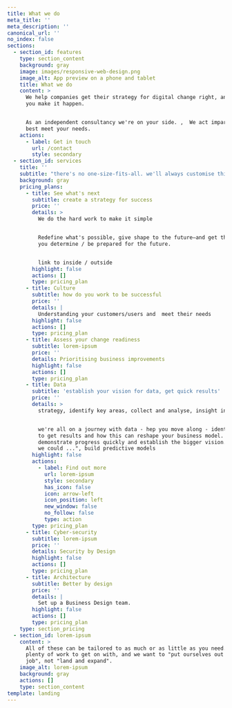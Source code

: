 ```yaml
---
title: What we do
meta_title: ''
meta_description: ''
canonical_url: ''
no_index: false
sections:
  - section_id: features
    type: section_content
    background: gray
    image: images/responsive-web-design.png
    image_alt: App preview on a phone and tablet
    title: What we do
    content: >
      We help companies get their strategy for digital change right, and we help
      you make it happen.


      As an independent consultancy we're on your side. ,  We act impartially to
      best meet your needs.
    actions:
      - label: Get in touch
        url: /contact
        style: secondary
  - section_id: services
    title: ''
    subtitle: "there's no one-size-fits-all. we'll always customise this to meet your needs.\_Wealth of experience. Collaborative and hands-on. These are the things we could explore together."
    background: gray
    pricing_plans:
      - title: See what's next
        subtitle: create a strategy for success
        price: ''
        details: >
          We do the hard work to make it simple


          Redefine what's possible, give shape to the future—and get there.Help
          you determine / be prepared for the future.


          link to inside / outside
        highlight: false
        actions: []
        type: pricing_plan
      - title: Culture
        subtitle: how do you work to be successful
        price: ''
        details: |
          Understanding your customers/users and  meet their needs
        highlight: false
        actions: []
        type: pricing_plan
      - title: Assess your change readiness
        subtitle: lorem-ipsum
        price: ''
        details: Prioritising business improvements
        highlight: false
        actions: []
        type: pricing_plan
      - title: Data
        subtitle: 'establish your vision for data, get quick results'
        price: ''
        details: >
          strategy, identify key areas, collect and analyse, insight into action


          we're all on a journey with data - hep you move along - identify where
          to get results and how this can reshape your business model.
          demonstrate progress quickly and establish the bigger vision. "what if
          we could ...", build predictive models
        highlight: false
        actions:
          - label: Find out more
            url: lorem-ipsum
            style: secondary
            has_icon: false
            icon: arrow-left
            icon_position: left
            new_window: false
            no_follow: false
            type: action
        type: pricing_plan
      - title: Cyber-security
        subtitle: lorem-ipsum
        price: ''
        details: Security by Design
        highlight: false
        actions: []
        type: pricing_plan
      - title: Architecture
        subtitle: Better by design
        price: ''
        details: |
          Set up a Business Design team.
        highlight: false
        actions: []
        type: pricing_plan
    type: section_pricing
  - section_id: lorem-ipsum
    content: >
      All of these can be tailored to as much or as little as you need. There's
      plenty of work to get on with, and we want to "put ourselves out of a
      job", not "land and expand".
    image_alt: lorem-ipsum
    background: gray
    actions: []
    type: section_content
template: landing
---
```

